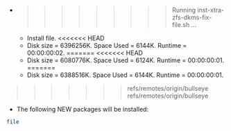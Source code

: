 * >>>>>>>>> Running inst-xtra-zfs-dkms-fix-file.sh ...
  * Install file.
<<<<<<< HEAD
  * Disk size = 6396256K. Space Used = 6144K. Runtime = 00:00:00:02.
=======
<<<<<<< HEAD
  * Disk size = 6080776K. Space Used = 6124K. Runtime = 00:00:00:01.
=======
  * Disk size = 6388516K. Space Used = 6144K. Runtime = 00:00:00:01.
>>>>>>> refs/remotes/origin/bullseye
>>>>>>> refs/remotes/origin/bullseye
  * The following NEW packages will be installed:
  ```bash
file
  ```
